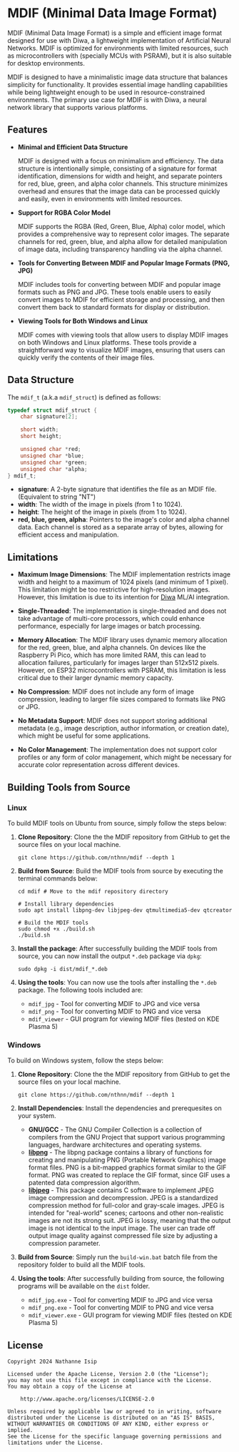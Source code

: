 # MDIF (Minimal Data Image Format)

MDIF (Minimal Data Image Format) is a simple and efficient image format designed for use with Diwa, a lightweight implementation of Artificial Neural Networks. MDIF is optimized for environments with limited resources, such as microcontrollers with (specially MCUs with PSRAM), but it is also suitable for desktop environments.

MDIF is designed to have a minimalistic image data structure that balances simplicity for functionality. It provides essential image handling capabilities while being lightweight enough to be used in resource-constrained environments. The primary use case for MDIF is with Diwa, a neural network library that supports various platforms.

## Features

- **Minimal and Efficient Data Structure**

    MDIF is designed with a focus on minimalism and efficiency. The data structure is intentionally simple, consisting of a signature for format identification, dimensions for width and height, and separate pointers for red, blue, green, and alpha color channels. This structure minimizes overhead and ensures that the image data can be processed quickly and easily, even in environments with limited resources.

- **Support for RGBA Color Model**

    MDIF supports the RGBA (Red, Green, Blue, Alpha) color model, which provides a comprehensive way to represent color images. The separate channels for red, green, blue, and alpha allow for detailed manipulation of image data, including transparency handling via the alpha channel.

- **Tools for Converting Between MDIF and Popular Image Formats (PNG, JPG)**

    MDIF includes tools for converting between MDIF and popular image formats such as PNG and JPG. These tools enable users to easily convert images to MDIF for efficient storage and processing, and then convert them back to standard formats for display or distribution.

- **Viewing Tools for Both Windows and Linux**

    MDIF comes with viewing tools that allow users to display MDIF images on both Windows and Linux platforms. These tools provide a straightforward way to visualize MDIF images, ensuring that users can quickly verify the contents of their image files.

## Data Structure

The `mdif_t` (a.k.a `mdif_struct`) is defined as follows:

```c
typedef struct mdif_struct {
    char signature[2];

    short width;
    short height;

    unsigned char *red;
    unsigned char *blue;
    unsigned char *green;
    unsigned char *alpha;
} mdif_t;
```

- **signature**: A 2-byte signature that identifies the file as an MDIF file. (Equivalent to string "NT")
- **width**: The width of the image in pixels (from 1 to 1024).
- **height**: The height of the image in pixels (from 1 to 1024).
- **red, blue, green, alpha**: Pointers to the image's color and alpha channel data. Each channel is stored as a separate array of bytes, allowing for efficient access and manipulation.

## Limitations

- **Maximum Image Dimensions**: The MDIF implementation restricts image width and height to a maximum of 1024 pixels (and minimum of 1 pixel). This limitation might be too restrictive for high-resolution images. However, this limitation is due to its intention for [Diwa](https://github.com/nthnn/diwa) ML/AI integration.

- **Single-Threaded**: The implementation is single-threaded and does not take advantage of multi-core processors, which could enhance performance, especially for large images or batch processing.

- **Memory Allocation**: The MDIF library uses dynamic memory allocation for the red, green, blue, and alpha channels. On devices like the Raspberry Pi Pico, which has more limited RAM, this can lead to allocation failures, particularly for images larger than 512x512 pixels. However, on ESP32 microcontrollers with PSRAM, this limitation is less critical due to their larger dynamic memory capacity.

- **No Compression**: MDIF does not include any form of image compression, leading to larger file sizes compared to formats like PNG or JPG.

- **No Metadata Support**: MDIF does not support storing additional metadata (e.g., image description, author information, or creation date), which might be useful for some applications.

- **No Color Management**: The implementation does not support color profiles or any form of color management, which might be necessary for accurate color representation across different devices.

## Building Tools from Source

### Linux

To build MDIF tools on Ubuntu from source, simply follow the steps below:

1. **Clone Repository**: Clone the the MDIF repository from GitHub to get the source files on your local machine.

    ```shell
    git clone https://github.com/nthnn/mdif --depth 1
    ```

2. **Build from Source**: Build the MDIF tools from source by executing the terminal commands below:

    ```shell
    cd mdif # Move to the mdif repository directory

    # Install library dependencies
    sudo apt install libpng-dev libjpeg-dev qtmultimedia5-dev qtcreator

    # Build the MDIF tools
    sudo chmod +x ./build.sh
    ./build.sh
    ```

3. **Install the package**: After successfully building the MDIF tools from source, you can now install the output `*.deb` package via `dpkg`:

    ```shell
    sudo dpkg -i dist/mdif_*.deb
    ```

4. **Using the tools**: You can now use the tools after installing the `*.deb` package. The following tools included are:

    - `mdif_jpg` - Tool for converting MDIF to JPG and vice versa
    - `mdif_png` - Tool for converting MDIF to PNG and vice versa
    - `mdif_viewer` - GUI program for viewing MDIF files (tested on KDE Plasma 5)

### Windows

To build on Windows system, follow the steps below:

1. **Clone Repository**: Clone the the MDIF repository from GitHub to get the source files on your local machine.

    ```shell
    git clone https://github.com/nthnn/mdif --depth 1
    ```

2. **Install Dependencies**: Install the dependencies and prerequesites on your system.

    - **GNU/GCC** - The GNU Compiler Collection is a collection of compilers from the GNU Project that support various programming languages, hardware architectures and operating systems.
    - **[libpng](https://gnuwin32.sourceforge.net/packages/libpng.htm)** - The libpng package contains a library of functions for creating and manipulating PNG (Portable Network Graphics) image format files. PNG is a bit-mapped graphics format similar to the GIF format. PNG was created to replace the GIF format, since GIF uses a patented data compression algorithm.
    - **[libjpeg](https://gnuwin32.sourceforge.net/packages/jpeg.htm)** - This package contains C software to implement JPEG image compression and decompression. JPEG is a standardized compression method for full-color and gray-scale images. JPEG is intended for "real-world" scenes; cartoons and other non-realistic images are not its strong suit. JPEG is lossy, meaning that the output image is not identical to the input image. The user can trade off output image quality against compressed file size by adjusting a compression parameter.

3. **Build from Source**: Simply run the `build-win.bat` batch file from the repository folder to build all the MDIF tools.

4. **Using the tools**: After successfully building from source, the following programs will be available on the `dist` folder.

    - `mdif_jpg.exe` - Tool for converting MDIF to JPG and vice versa
    - `mdif_png.exe` - Tool for converting MDIF to PNG and vice versa
    - `mdif_viewer.exe` - GUI program for viewing MDIF files (tested on KDE Plasma 5)

## License

```
Copyright 2024 Nathanne Isip

Licensed under the Apache License, Version 2.0 (the "License");
you may not use this file except in compliance with the License.
You may obtain a copy of the License at

    http://www.apache.org/licenses/LICENSE-2.0

Unless required by applicable law or agreed to in writing, software
distributed under the License is distributed on an "AS IS" BASIS,
WITHOUT WARRANTIES OR CONDITIONS OF ANY KIND, either express or implied.
See the License for the specific language governing permissions and
limitations under the License.
```